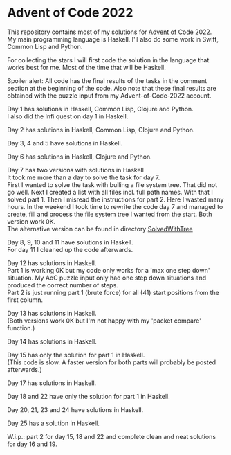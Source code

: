 # Advent of Code 2022

This repository contains most of my solutions for [Advent of Code](https://adventofcode.com) 2022.\
My main programming language is Haskell. I'll also do some work in Swift, Common Lisp and Python.

For collecting the stars I will first code the solution in the language that works best for me. 
Most of the time that will be Haskell.

Spoiler alert: All code has the final results of the tasks in the comment section at the beginning of the code.
Also note that these final results are obtained with the puzzle input from my Advent-of-Code-2022 account.

Day 1 has solutions in Haskell, Common Lisp, Clojure and Python.\
I also did the Infi quest on day 1 in Haskell.

Day 2 has solutions in Haskell, Common Lisp, Clojure and Python.

Day 3, 4 and 5 have solutions in Haskell.

Day 6 has solutions in Haskell, Clojure and Python.

Day 7 has two versions with solutions in Haskell\
It took me more than a day to solve the task for day 7.\
First I wanted to solve the task with builing a file system tree. That did not go well.
Next I created a list with all files incl. full path names. With that I solved part 1.
Then I misread the instructions for part 2. Here I wasted many hours.
In the weekend I took time to rewrite the code day 7 and managed to 
create, fill and process the file system tree I wanted from the start.
Both version work 0K.\
The alternative version can be found in directory
[SolvedWithTree](https://github.com/Arno65/Advent-of-Code-2022/tree/main/SolvedWithTree)

Day 8, 9, 10 and 11 have solutions in Haskell.\
For day 11 I cleaned up the code afterwards.

Day 12 has solutions in Haskell.\
Part 1 is working 0K but my code only works for a 'max one step down' situation. 
My AoC puzzle input only had one step down situations and produced the correct number of steps.\
Part 2 is just running part 1 (brute force) for all (41) start positions from the first column.

Day 13 has solutions in Haskell.\
(Both versions work 0K but I'm not happy with my 'packet compare' function.)

Day 14 has solutions in Haskell.

Day 15 has only the solution for part 1 in Haskell.\
(This code is slow. A faster version for both parts will probably be posted afterwards.)

Day 17 has solutions in Haskell.

Day 18 and 22 have only the solution for part 1 in Haskell.

Day 20, 21, 23 and 24 have solutions in Haskell.

Day 25 has a solution in Haskell.

W.i.p.: part 2 for day 15, 18 and 22 and complete clean and neat solutions for day 16 and 19.

